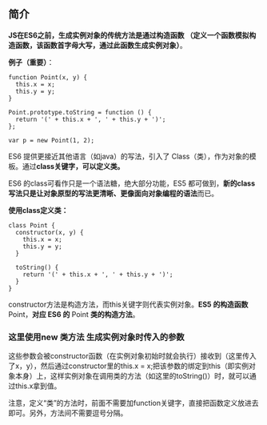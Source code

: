 ## 简介
**JS在ES6之前，生成实例对象的传统方法是通过构造函数 （定义一个函数模拟构造函数，该函数首字母大写，通过此函数生成实例对象）**。

**例子（重要）**：


```
function Point(x, y) {
  this.x = x;
  this.y = y;
}

Point.prototype.toString = function () {
  return '(' + this.x + ', ' + this.y + ')';
};

var p = new Point(1, 2);
```

ES6 提供更接近其他语言（如java）的写法，引入了 Class（类），作为对象的模板。通过**class关键字，可以定义类。**

ES6 的class可看作只是一个语法糖，绝大部分功能，ES5 都可做到，**新的class写法只是让对象原型的写法更清晰、更像面向对象编程的语法**而已。

**使用class定义类：**

```
class Point {
  constructor(x, y) {
    this.x = x;
    this.y = y;
  }

  toString() {
    return '(' + this.x + ', ' + this.y + ')';
  }
}
```

constructor方法是构造方法，而this关键字则代表实例对象。**ES5 的构造函数**Point，**对应 ES6 的** Point **类的构造方法**。

### 这里使用new 类方法 生成实例对象时传入的参数
这些参数会被constructor函数（在实例对象初始时就会执行）接收到（这里传入了x，y），然后通过constructor里的this.x = x;把该参数的绑定到this（即实例对象本身）上，这样实例对象在调用类的方法（如这里的toString()）时，就可以通过this.x拿到值。


注意，定义“类”的方法时，前面不需要加function关键字，直接把函数定义放进去即可。另外，方法间不需要逗号分隔。

